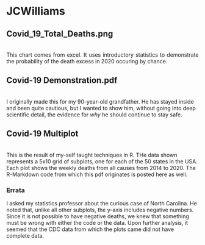 # JCWilliams
## Covid_19_Total_Deaths.png
<p align="justify"> 
<br>This chart comes from excel. It uses introductory statistics to demonstrate the probability of the death excess in 2020 occuring by chance.

## Covid-19 Demonstration.pdf 
<br>I originally made this for my 90-year-old grandfather. He has stayed inside and been quite cautious, but I wanted to show him, without going into deep scientific detail, the evidence for <i>why</i> he should continue to stay safe. 
 

## Covid-19 Multiplot
<br>This is the result of my-self taught techniques in R. THe data shown represents a 5x10 grid of subplots, one for each of the 50 states in the USA. Each plot shows the weekly deaths from all causes from 2014 to 2020. The R-Markdown code from which this pdf originates is posted here as well. 

### Errata
I asked my statistics professor about the curious case of North Carolina. He noted that, unlike all other subplots, the y-axis includes negative numbers. Since it is not possible to have negative deaths, we knew that something must be wrong with either the code or the data. Upon further analysis, it seemed that the CDC data from which the plots came did not have complete data.
</p>




